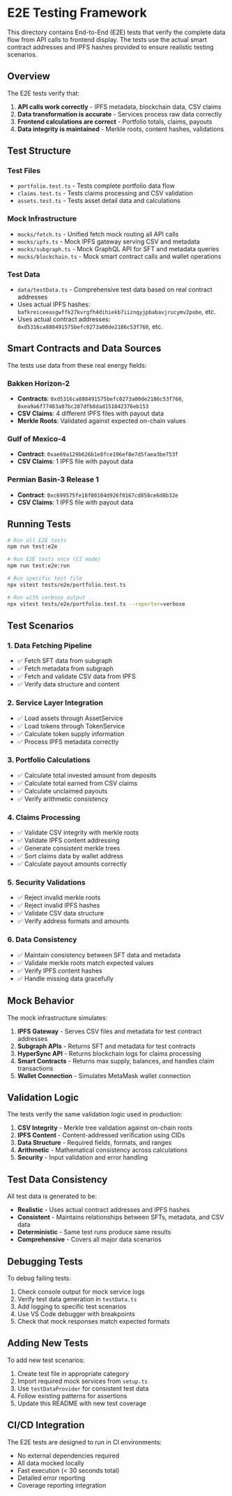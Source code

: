# E2E Testing Framework

This directory contains End-to-End (E2E) tests that verify the complete data flow from API calls to frontend display. The tests use the actual smart contract addresses and IPFS hashes provided to ensure realistic testing scenarios.

## Overview

The E2E tests verify that:
1. **API calls work correctly** - IPFS metadata, blockchain data, CSV claims
2. **Data transformation is accurate** - Services process raw data correctly  
3. **Frontend calculations are correct** - Portfolio totals, claims, payouts
4. **Data integrity is maintained** - Merkle roots, content hashes, validations

## Test Structure

### Test Files
- `portfolio.test.ts` - Tests complete portfolio data flow
- `claims.test.ts` - Tests claims processing and CSV validation
- `assets.test.ts` - Tests asset detail data and calculations

### Mock Infrastructure
- `mocks/fetch.ts` - Unified fetch mock routing all API calls
- `mocks/ipfs.ts` - Mock IPFS gateway serving CSV and metadata
- `mocks/subgraph.ts` - Mock GraphQL API for SFT and metadata queries
- `mocks/blockchain.ts` - Mock smart contract calls and wallet operations

### Test Data
- `data/testData.ts` - Comprehensive test data based on real contract addresses
- Uses actual IPFS hashes: `bafkreiceeasgwffk27kvrgfh4dihiekb7iiznqyjpbabavjrucymv2pobe`, etc.
- Uses actual contract addresses: `0xd5316ca888491575befc0273a00de2186c53f760`, etc.

## Smart Contracts and Data Sources

The tests use data from these real energy fields:

### Bakken Horizon-2
- **Contracts**: `0xd5316ca888491575befc0273a00de2186c53f760`, `0xea9a6f77483a07bc287dfb8dad151042376eb153`
- **CSV Claims**: 4 different IPFS files with payout data
- **Merkle Roots**: Validated against expected on-chain values

### Gulf of Mexico-4  
- **Contract**: `0xae69a129b626b1e8fce196ef8e7d5faea3be753f`
- **CSV Claims**: 1 IPFS file with payout data

### Permian Basin-3 Release 1
- **Contract**: `0xc699575fe18f00104d926f0167cd858ce6d8b32e`  
- **CSV Claims**: 1 IPFS file with payout data

## Running Tests

```bash
# Run all E2E tests
npm run test:e2e

# Run E2E tests once (CI mode)
npm run test:e2e:run

# Run specific test file
npx vitest tests/e2e/portfolio.test.ts

# Run with verbose output
npx vitest tests/e2e/portfolio.test.ts --reporter=verbose
```

## Test Scenarios

### 1. Data Fetching Pipeline
- ✅ Fetch SFT data from subgraph
- ✅ Fetch metadata from subgraph  
- ✅ Fetch and validate CSV data from IPFS
- ✅ Verify data structure and content

### 2. Service Layer Integration
- ✅ Load assets through AssetService
- ✅ Load tokens through TokenService
- ✅ Calculate token supply information
- ✅ Process IPFS metadata correctly

### 3. Portfolio Calculations
- ✅ Calculate total invested amount from deposits
- ✅ Calculate total earned from CSV claims
- ✅ Calculate unclaimed payouts
- ✅ Verify arithmetic consistency

### 4. Claims Processing
- ✅ Validate CSV integrity with merkle roots
- ✅ Validate IPFS content addressing
- ✅ Generate consistent merkle trees
- ✅ Sort claims data by wallet address
- ✅ Calculate payout amounts correctly

### 5. Security Validations
- ✅ Reject invalid merkle roots
- ✅ Reject invalid IPFS hashes
- ✅ Validate CSV data structure
- ✅ Verify address formats and amounts

### 6. Data Consistency
- ✅ Maintain consistency between SFT data and metadata
- ✅ Validate merkle roots match expected values
- ✅ Verify IPFS content hashes
- ✅ Handle missing data gracefully

## Mock Behavior

The mock infrastructure simulates:

1. **IPFS Gateway** - Serves CSV files and metadata for test contract addresses
2. **Subgraph APIs** - Returns SFT and metadata for test contracts
3. **HyperSync API** - Returns blockchain logs for claims processing
4. **Smart Contracts** - Returns max supply, balances, and handles claim transactions
5. **Wallet Connection** - Simulates MetaMask wallet connection

## Validation Logic

The tests verify the same validation logic used in production:

1. **CSV Integrity** - Merkle tree validation against on-chain roots
2. **IPFS Content** - Content-addressed verification using CIDs
3. **Data Structure** - Required fields, formats, and ranges
4. **Arithmetic** - Mathematical consistency across calculations
5. **Security** - Input validation and error handling

## Test Data Consistency

All test data is generated to be:
- **Realistic** - Uses actual contract addresses and IPFS hashes
- **Consistent** - Maintains relationships between SFTs, metadata, and CSV data
- **Deterministic** - Same test runs produce same results
- **Comprehensive** - Covers all major data scenarios

## Debugging Tests

To debug failing tests:

1. Check console output for mock service logs
2. Verify test data generation in `testData.ts`
3. Add logging to specific test scenarios
4. Use VS Code debugger with breakpoints
5. Check that mock responses match expected formats

## Adding New Tests

To add new test scenarios:

1. Create test file in appropriate category
2. Import required mock services from `setup.ts`
3. Use `testDataProvider` for consistent test data
4. Follow existing patterns for assertions
5. Update this README with new test coverage

## CI/CD Integration

The E2E tests are designed to run in CI environments:
- No external dependencies required
- All data mocked locally
- Fast execution (< 30 seconds total)
- Detailed error reporting
- Coverage reporting integration